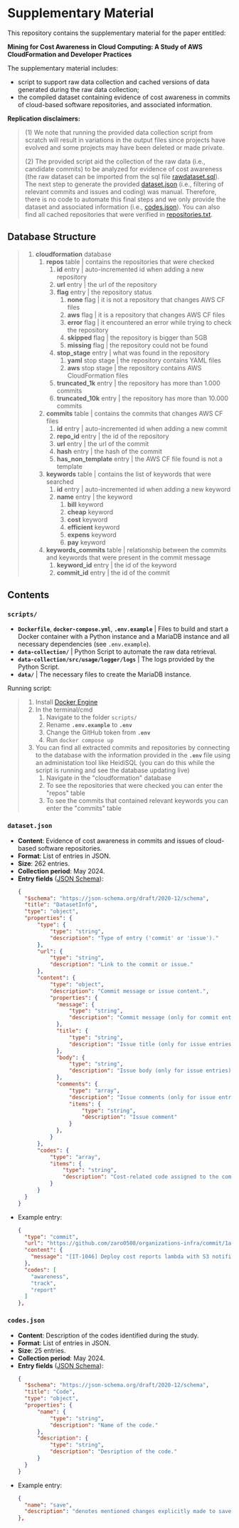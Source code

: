 # Supplementary Material

This repository contains the supplementary material for the paper entitled:

**Mining for Cost Awareness in Cloud Computing: A Study of AWS CloudFormation and Developer Practices**

The supplementary material includes:
- script to support raw data collection and cached versions of data generated during the raw data collection;
- the compiled dataset containing evidence of cost awareness in commits of cloud-based software repositories, and associated information.

**Replication disclaimers:**
> (1) We note that running the provided data collection script from scratch will result in variations in the output files since projects have evolved and some projects may have been deleted or made private.
>
> (2) The provided script aid the collection of the raw data (i.e., candidate commits) to be analyzed for evidence of cost awareness (the raw dataset can be imported from the sql file [rawdataset.sql](rawdataset.sql)). The next step to generate the provided [dataset.json](dataset.json) (i.e., filtering of relevant commits and issues and coding) was manual. Therefore, there is no code to automate this final steps and we only provide the dataset and associated information (i.e., [codes.json](codes.json)). You can also find all cached repositories that were verified in [repositories.txt](repositories.txt).

## Database Structure

> 1. **cloudformation** database
>    1. **repos** table | contains the repositories that were checked
>        1. **id** entry | auto-incremented id when adding a new repository
>        2. **url** entry | the url of the repository
>        3. **flag** entry | the repository status
>            1. **none** flag | it is not a repository that changes AWS CF files
>            2. **aws** flag | it is a repository that changes AWS CF files
>            3. **error** flag | it encountered an error while trying to check the repository
>            4. **skipped** flag | the repository is bigger than 5GB
>            5. **missing** flag | the repository could not be found
>        4. **stop_stage** entry | what was found in the repository
>            1. **yaml** stop stage | the repository contains YAML files
>            2. **aws** stop stage | the repository contains AWS CloudFormation files
>        5. **truncated_1k** entry | the repository has more than 1.000 commits
>        6. **truncated_10k** entry | the repository has more than 10.000 commits
>    2. **commits** table | contains the commits that changes AWS CF files
>        1. **id** entry | auto-incremented id when adding a new commit
>        2. **repo_id** entry | the id of the repository
>        3. **url** entry | the url of the commit
>        4. **hash** entry | the hash of the commit
>        5. **has_non_template** entry | the AWS CF file found is not a template
>    3. **keywords** table | contains the list of keywords that were searched
>        1. **id** entry | auto-incremented id when adding a new keyword
>        2. **name** entry | the keyword
>            1. **bill** keyword
>            2. **cheap** keyword
>            3. **cost** keyword
>            4. **efficient** keyword
>            5. **expens** keyword
>            6. **pay** keyword
>    4. **keywords_commits** table | relationship between the commits and keywords that were present in the commit message
>        1. **keyword_id** entry | the id of the keyword
>        2. **commit_id** entry | the id of the commit

## Contents

### **`scripts/`**

- **`Dockerfile`**, **`docker-compose.yml`**, **`.env.example`** | Files to build and start a Docker container with a Python instance and a MariaDB instance and all necessary dependencies (see `.env.example`).
- **`data-collection/`** | Python Script to automate the raw data retrieval.
- **`data-collection/src/usage/logger/logs`** | The logs provided by the Python Script.
- **`data/`** | The necessary files to create the MariaDB instance.

Running script:
> 1. Install [Docker Engine](https://docs.docker.com/engine/install/)
> 2. In the terminal/cmd
>    1. Navigate to the folder `scripts/`
>    2. Rename **`.env.example`** to **`.env`**
>    3. Change the GitHub token from **`.env`**
>    4. Run `docker compose up`
> 3. You can find all extracted commits and repositories by connecting to the database with the information provided in the **`.env`** file using an administation tool like HeidiSQL (you can do this while the script is running and see the database updating live)
>    1. Navigate in the "cloudformation" database
>    2. To see the repositories that were checked you can enter the "repos" table
>    3. To see the commits that contained relevant keywords you can enter the "commits" table

### **`dataset.json`**

- **Content**: Evidence of cost awareness in commits and issues of cloud-based software repositories.
- **Format**: List of entries in JSON.
- **Size**: 262 entries.
- **Collection period**: May 2024.
- **Entry fields** ([JSON Schema](https://json-schema.org/)):
  ```json
  {
    "$schema": "https://json-schema.org/draft/2020-12/schema",
    "title": "DatasetInfo",
    "type": "object",
    "properties": {
        "type": {
            "type": "string",
            "description": "Type of entry ('commit' or 'issue')."
        },
        "url": {
            "type": "string",
            "description": "Link to the commit or issue."
        },
        "content": {
            "type": "object",
            "description": "Commit message or issue content.",
            "properties": {
              "message": {
                  "type": "string",
                  "description": "Commit message (only for commit entries)."
              },
              "title": {
                  "type": "string",
                  "description": "Issue title (only for issue entries)."
              },
              "body": {
                  "type": "string",
                  "description": "Issue body (only for issue entries)."
              },
              "comments": {
                  "type": "array",
                  "description": "Issue comments (only for issue entries).",
                  "items": {
                      "type": "string",
                      "description": "Issue comment"
                  }
              },
            }
        },
        "codes": {
            "type": "array",
            "items": {
                "type": "string",
                "description": "Cost-related code assigned to the commit message (see Section 'Codes')."
            }
        }
    }
  }
  ```
- Example entry:
  ```json
  {
    "type": "commit",
    "url": "https://github.com/zaro0508/organizations-infra/commit/1a35ef50ccf357c8319a60fd1c95bd6fd412517b",
    "content": {
      "message": "[IT-1046] Deploy cost reports lambda with S3 notifications\n\nAdd the cost report lambda to the budgets tasks, and trigger\nthe lambda with S3 notifications for files written by AWS Billing.\n\nDepends on: Sage-Bionetworks-IT/lambda-cost-reports#4"
    },
    "codes": [
      "awareness",
      "track",
      "report"
    ]
  },
  ```

### **`codes.json`**

- **Content**: Description of the codes identified during the study.
- **Format**: List of entries in JSON.
- **Size**: 25 entries.
- **Collection period**: May 2024.
- **Entry fields** ([JSON Schema](https://json-schema.org/)):
  ```json
  {
    "$schema": "https://json-schema.org/draft/2020-12/schema",
    "title": "Code",
    "type": "object",
    "properties": {
        "name": {
            "type": "string",
            "description": "Name of the code."
        },
        "description": {
            "type": "string",
            "description": "Desription of the code."
        }
    }
  }
  ```
- Example entry:
  ```json
  {
    "name": "save",
    "description": "denotes mentioned changes explicitly made to save costs."
  },
  ```